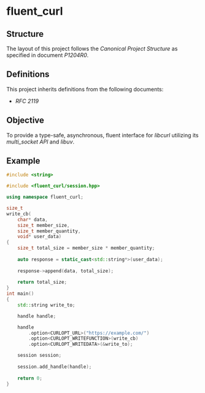 # fluent_curl

## Structure

The layout of this project follows the _Canonical Project Structure_ as specified in document _P1204R0_.

## Definitions

This project inherits definitions from the following documents:

* _RFC 2119_

## Objective

To provide a type-safe, asynchronous, fluent interface for _libcurl_ utilizing its _multi_socket API_ and _libuv_.

## Example

```c++
#include <string>

#include <fluent_curl/session.hpp>

using namespace fluent_curl;

size_t
write_cb(
    char* data,
    size_t member_size,
    size_t member_quantity,
    void* user_data)
{
    size_t total_size = member_size * member_quantity;
    
    auto response = static_cast<std::string*>(user_data);
    
    response->append(data, total_size);
    
    return total_size;
}
int main()
{
    std::string write_to;

    handle handle;

    handle
        .option<CURLOPT_URL>("https://example.com/")
        .option<CURLOPT_WRITEFUNCTION>(write_cb)
        .option<CURLOPT_WRITEDATA>(&write_to);

    session session;
    
    session.add_handle(handle);
    
    return 0;
}